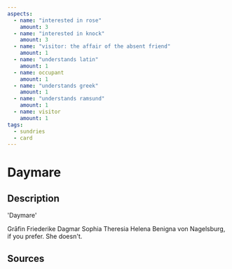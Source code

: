```yaml
---
aspects: 
  - name: "interested in rose"
    amount: 3
  - name: "interested in knock"
    amount: 3
  - name: "visitor: the affair of the absent friend"
    amount: 1
  - name: "understands latin"
    amount: 1
  - name: occupant
    amount: 1
  - name: "understands greek"
    amount: 1
  - name: "understands ramsund"
    amount: 1
  - name: visitor
    amount: 1
tags:
  - sundries
  - card
---
```

# Daymare
## Description
'Daymare'

Grāfin Friederike Dagmar Sophia Theresia Helena Benigna von Nagelsburg, if you prefer. She doesn't. 
## Sources

